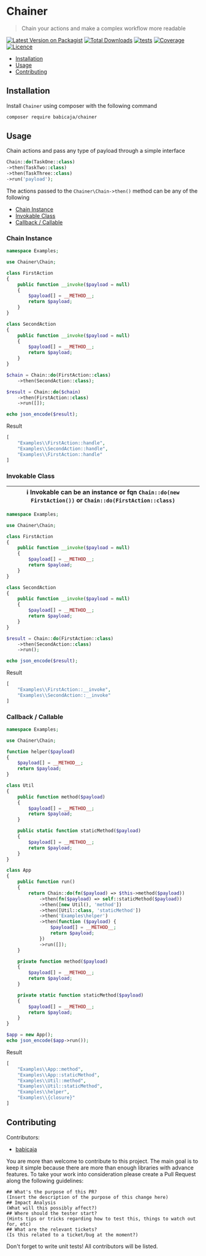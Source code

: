 # Chainer

> Chain your actions and make a complex workflow more readable

[![Latest Version on Packagist](https://img.shields.io/packagist/v/babicaja/chainer)](https://packagist.org/packages/babicaja/chainer)
[![Total Downloads](https://img.shields.io/packagist/dt/babicaja/chainer)](https://packagist.org/packages/babicaja/chainer)
[![tests](https://github.com/babicaja/chainer/workflows/tests/badge.svg)](https://github.com/babicaja/chainer/workflows/tests/badge.svg)
[![Coverage](https://codecov.io/gh/babicaja/chainer/branch/master/graph/badge.svg)](https://codecov.io/gh/babicaja/chainer)
[![Licence](https://img.shields.io/github/license/babicaja/chainer)](https://github.com/babicaja/chainer)

- [Installation](#installation)
- [Usage](#usage)
- [Contributing](#contributing)

## Installation

Install `Chainer` using composer with the following command

```bash
composer require babicaja/chainer
```

## Usage

Chain actions and pass any type of payload through a simple interface

```php
Chain::do(TaskOne::class)
->then(TaskTwo::class)
->then(TaskThree::class)
->run('payload');
```

The actions passed to the `Chainer\Chain->then()` method can be any of the following

- [Chain Instance](#chain-instance)
- [Invokable Class](#invokable-class) 
- [Callback / Callable](#callback--callable)

### Chain Instance

```php
namespace Examples;

use Chainer\Chain;

class FirstAction
{
    public function __invoke($payload = null)
    {
        $payload[] = __METHOD__;
        return $payload;
    }
}

class SecondAction
{
    public function __invoke($payload = null)
    {
        $payload[] = __METHOD__;
        return $payload;
    }
}

$chain = Chain::do(FirstAction::class)
    ->then(SecondAction::class);

$result = Chain::do($chain)
    ->then(FirstAction::class)
    ->run([]);

echo json_encode($result); 
```

Result

```php
[
    "Examples\\FirstAction::handle",
    "Examples\\SecondAction::handle",
    "Examples\\FirstAction::handle"
]
```

### Invokable Class

|:information_source: Invokable can be an instance or fqn `Chain::do(new FirstAction())`  or `Chain::do(FirstAction::class)` |
|----------------------------------------------------------------------------------------------------------------------------|

```php
namespace Examples;

use Chainer\Chain;

class FirstAction
{
    public function __invoke($payload = null)
    {
        $payload[] = __METHOD__;
        return $payload;
    }
}

class SecondAction
{
    public function __invoke($payload = null)
    {
        $payload[] = __METHOD__;
        return $payload;
    }
}

$result = Chain::do(FirstAction::class)
    ->then(SecondAction::class)
    ->run();

echo json_encode($result); 
```

Result

```php
[
    "Examples\\FirstAction::__invoke",
    "Examples\\SecondAction::__invoke"
]
```

### Callback / Callable

```php
namespace Examples;

use Chainer\Chain;

function helper($payload)
{
    $payload[] = __METHOD__;
    return $payload;
}

class Util
{
    public function method($payload)
    {
        $payload[] = __METHOD__;
        return $payload;
    }

    public static function staticMethod($payload)
    {
        $payload[] = __METHOD__;
        return $payload;
    }
}

class App
{
    public function run()
    {
        return Chain::do(fn($payload) => $this->method($payload))
            ->then(fn($payload) => self::staticMethod($payload))
            ->then([new Util(), 'method'])
            ->then([Util::class, 'staticMethod'])
            ->then('Examples\helper')
            ->then(function ($payload) {
                $payload[] = __METHOD__;
                return $payload;
            })
            ->run([]);
    }

    private function method($payload)
    {
        $payload[] = __METHOD__;
        return $payload;
    }

    private static function staticMethod($payload)
    {
        $payload[] = __METHOD__;
        return $payload;
    }
}

$app = new App();
echo json_encode($app->run());
```

Result

```php
[
    "Examples\\App::method",
    "Examples\\App::staticMethod",
    "Examples\\Util::method",
    "Examples\\Util::staticMethod",
    "Examples\\helper",
    "Examples\\{closure}"
]
```

## Contributing

Contributors:

 - [babicaja](https://github.com/babicaja)

You are more than welcome to contribute to this project. The main goal is to keep it simple because there are more than enough libraries with advance features. To take your work into consideration please create a Pull Request along the following guidelines:

```
## What's the purpose of this PR?
(Insert the description of the purpose of this change here)
## Impact Analysis
(What will this possibly affect?)
## Where should the tester start?
(Hints tips or tricks regarding how to test this, things to watch out for, etc)
## What are the relevant tickets?
(Is this related to a ticket/bug at the moment?)
```

Don't forget to write unit tests! All contributors will be listed.
